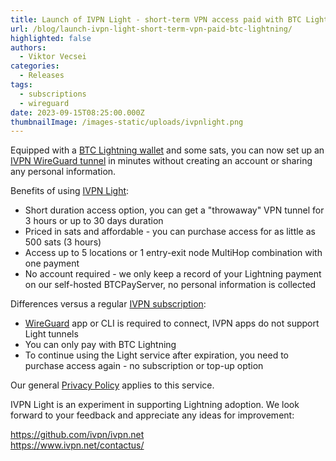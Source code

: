 ```yaml
---
title: Launch of IVPN Light - short-term VPN access paid with BTC Lightning
url: /blog/launch-ivpn-light-short-term-vpn-paid-btc-lightning/
highlighted: false
authors:
  - Viktor Vecsei
categories:
  - Releases
tags:
  - subscriptions
  - wireguard
date: 2023-09-15T08:25:00.000Z
thumbnailImage: /images-static/uploads/ivpnlight.png
---
```


Equipped with a [BTC Lightning wallet](https://bitcoiner.guide/lightning/) and some sats, you can now set up an [IVPN WireGuard tunnel](https://www.ivpn.net/light/) in minutes without creating an account or sharing any personal information. 

Benefits of using [IVPN Light](https://www.ivpn.net/light/): 

- Short duration access option, you can get a "throwaway" VPN tunnel for 3 hours or up to 30 days duration
- Priced in sats and affordable - you can purchase access for as little as 500 sats (3 hours)
- Access up to 5 locations or 1 entry-exit node MultiHop combination with one payment
- No account required - we only keep a record of your Lightning payment on our self-hosted BTCPayServer, no personal information is collected


Differences versus a regular [IVPN subscription](https://www.ivpn.net/pricing/): 

- [WireGuard](https://www.wireguard.com/) app or CLI is required to connect, IVPN apps do not support Light tunnels
- You can only pay with BTC Lightning
- To continue using the Light service after expiration, you need to purchase access again - no subscription or top-up option

Our general [Privacy Policy](https://www.ivpn.net/privacy) applies to this service.

IVPN Light is an experiment in supporting Lightning adoption. We look forward to your feedback and appreciate any ideas for improvement:

https://github.com/ivpn/ivpn.net  
https://www.ivpn.net/contactus/ 
